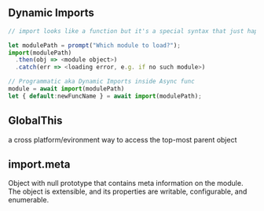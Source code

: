 ## Dynamic Imports

```js
// import looks like a function but it's a special syntax that just happen to use ()

let modulePath = prompt("Which module to load?");
import(modulePath)
  .then(obj => <module object>)
  .catch(err => <loading error, e.g. if no such module>)

// Programmatic aka Dynamic Imports inside Async func
module = await import(modulePath)
let { default:newFuncName } = await import(modulePath);
```

## GlobalThis

a cross platform/evironment way to access the top-most parent object


## import.meta

Object with null prototype that contains meta information on the module. The object is extensible, and its properties are writable, configurable, and enumerable.
